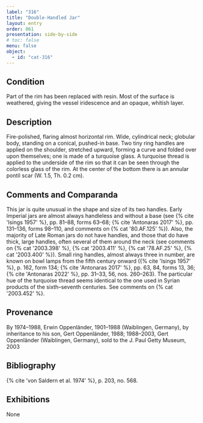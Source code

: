 ```yaml
---
label: "316"
title: "Double-Handled Jar"
layout: entry
order: 861
presentation: side-by-side
# toc: false
menu: false
object:
  - id: "cat-316"
---
```


## Condition

Part of the rim has been replaced with resin. Most of the surface is weathered, giving the vessel iridescence and an opaque, whitish layer.

## Description

Fire-polished, flaring almost horizontal rim. Wide, cylindrical neck; globular body, standing on a conical, pushed-in base. Two tiny ring handles are applied on the shoulder, stretched upward, forming a curve and folded over upon themselves; one is made of a turquoise glass. A turquoise thread is applied to the underside of the rim so that it can be seen through the colorless glass of the rim. At the center of the bottom there is an annular pontil scar (W. 1.5, Th. 0.2 cm).

## Comments and Comparanda

This jar is quite unusual in the shape and size of its two handles. Early Imperial jars are almost always handleless and without a base (see {% cite 'Isings 1957' %}, pp. 81–88, forms 63–68; {% cite 'Antonaras 2017' %}, pp. 131–136, forms 98–110, and comments on {% cat '80.AF.125' %}). Also, the majority of Late Roman jars do not have handles, and those that do have thick, large handles, often several of them around the neck (see comments on {% cat '2003.398' %}, {% cat '2003.411' %}, {% cat '78.AF.25' %}, {% cat '2003.400' %}). Small ring handles, almost always three in number, are known on bowl lamps from the fifth century onward ({% cite 'Isings 1957' %}, p. 162, form 134; {% cite 'Antonaras 2017' %}, pp. 63, 84, forms 13, 36; {% cite 'Antonaras 2022' %}, pp. 31–33, 56, nos. 260–263). The particular hue of the turquoise thread seems identical to the one used in Syrian products of the sixth–seventh centuries. See comments on {% cat '2003.452' %}.

## Provenance

By 1974–1988, Erwin Oppenländer, 1901–1988 (Waiblingen, Germany), by inheritance to his son, Gert Oppenländer, 1988; 1988–2003, Gert Oppenländer (Waiblingen, Germany), sold to the J. Paul Getty Museum, 2003

## Bibliography

{% cite 'von Saldern et al. 1974' %}, p. 203, no. 568.

## Exhibitions

None